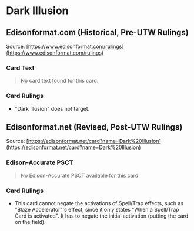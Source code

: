 # Dark Illusion

## Edisonformat.com (Historical, Pre-UTW Rulings)

Source: [https://www.edisonformat.com/rulings](https://www.edisonformat.com/rulings)

### Card Text

> No card text found for this card.

### Card Rulings

*   "Dark Illusion" does not target.

## Edisonformat.net (Revised, Post-UTW Rulings)

Source: [https://edisonformat.net/card?name=Dark%20Illusion](https://edisonformat.net/card?name=Dark%20Illusion)

### Edison-Accurate PSCT

> No Edison-Accurate PSCT available for this card.

### Card Rulings

*   This card cannot negate the activations of Spell/Trap effects, such as "Blaze Accelerator"'s effect, since it only states "When a Spell/Trap Card is activated". It has to negate the initial activation (putting the card on the field).
            